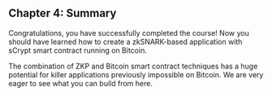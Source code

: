 ## Chapter 4: Summary

Congratulations, you have successfully completed the course! Now you should have learned how to create a zkSNARK-based application with sCrypt smart contract running on Bitcoin. 

The combination of ZKP and Bitcoin smart contract techniques has a huge potential for killer applications previously impossible on Bitcoin. We are very eager to see what you can build from here.
